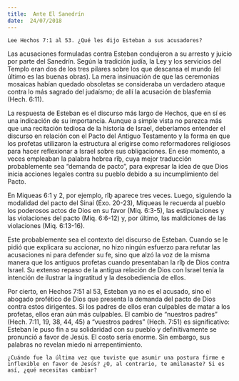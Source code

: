 ```yaml
---
title:  Ante El Sanedrín
date:  24/07/2018
---
```


`Lee Hechos 7:1 al 53. ¿Qué les dijo Esteban a sus acusadores?`

Las acusaciones formuladas contra Esteban condujeron a su arresto y juicio por parte del Sanedrín. Según la tradición judía, la Ley y los servicios del Templo eran dos de los tres pilares sobre los que descansa el mundo (el último es las buenas obras). La mera insinuación de que las ceremonias mosaicas habían quedado obsoletas se consideraba un verdadero ataque contra lo más sagrado del judaísmo; de allí la acusación de blasfemia (Hech. 6:11).

La respuesta de Esteban es el discurso más largo de Hechos, que en sí es una indicación de su importancia. Aunque a simple vista no parezca más que una recitación tediosa de la historia de Israel, deberíamos entender el discurso en relación con el Pacto del Antiguo Testamento y la forma en que los profetas utilizaron la estructura al erigirse como reformadores religiosos para hacer reflexionar a Israel sobre sus obligaciones. En ese momento, a veces empleaban la palabra hebrea rîḇ, cuya mejor traducción probablemente sea “demanda de pacto”, para expresar la idea de que Dios inicia acciones legales contra su pueblo debido a su incumplimiento del Pacto.

En Miqueas 6:1 y 2, por ejemplo, rîḇ aparece tres veces. Luego, siguiendo la modalidad del pacto del Sinaí (Éxo. 20-23), Miqueas le recuerda al pueblo los poderosos actos de Dios en su favor (Miq. 6:3-5), las estipulaciones y las violaciones del pacto (Miq. 6:6-12) y, por último, las maldiciones de las violaciones (Miq. 6:13-16).

Este probablemente sea el contexto del discurso de Esteban. Cuando se le pidió que explicara su accionar, no hizo ningún esfuerzo para refutar las acusaciones ni para defender su fe, sino que alzó la voz de la misma manera que los antiguos profetas cuando presentaban la rîḇ de Dios contra Israel. Su extenso repaso de la antigua relación de Dios con Israel tenía la intención de ilustrar la ingratitud y la desobediencia de ellos.

Por cierto, en Hechos 7:51 al 53, Esteban ya no es el acusado, sino el abogado profético de Dios que presenta la demanda del pacto de Dios contra estos dirigentes. Si los padres de ellos eran culpables de matar a los profetas, ellos eran aún más culpables. El cambio de “nuestros padres” (Hech. 7:11, 19, 38, 44, 45) a “vuestros padres” (Hech. 7:51) es significativo: Esteban le puso fin a su solidaridad con su pueblo y definitivamente se pronunció a favor de Jesús. El costo sería enorme. Sin embargo, sus palabras no revelan miedo ni arrepentimiento.

`¿Cuándo fue la última vez que tuviste que asumir una postura firme e inflexible en favor de Jesús? ¿O, al contrario, te amilanaste? Si es así, ¿qué necesitas cambiar?`